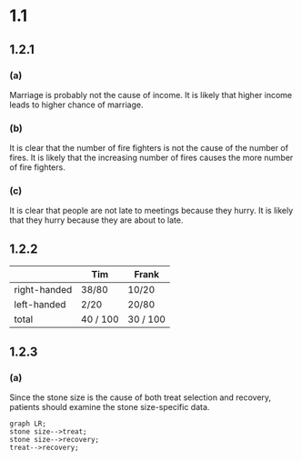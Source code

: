 # 1.1

## 1.2.1
### (a)
Marriage is probably not the cause of income. It is likely that higher income leads to higher chance of marriage.

### (b)
It is clear that the number of fire fighters is not the cause of the number of fires. It is likely that the increasing number of fires causes the more number of fire fighters.

### (c)
It is clear that people are not late to meetings because they hurry. It is likely that they hurry because they are about to late.

## 1.2.2
| | Tim | Frank |
| ---- | ---- | ---- |
| right-handed | 38/80 | 10/20 |
| left-handed | 2/20 | 20/80 |
| total | 40 / 100 | 30 / 100 |

## 1.2.3
### (a)
Since the stone size is the cause of both treat selection and recovery, patients should examine the stone size-specific data.
```mermaid
graph LR;
stone size-->treat;
stone size-->recovery;
treat-->recovery;
```